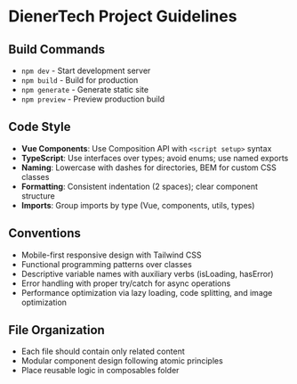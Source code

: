 # DienerTech Project Guidelines

## Build Commands
- `npm dev` - Start development server
- `npm build` - Build for production
- `npm generate` - Generate static site
- `npm preview` - Preview production build

## Code Style
- **Vue Components**: Use Composition API with `<script setup>` syntax
- **TypeScript**: Use interfaces over types; avoid enums; use named exports
- **Naming**: Lowercase with dashes for directories, BEM for custom CSS classes
- **Formatting**: Consistent indentation (2 spaces); clear component structure
- **Imports**: Group imports by type (Vue, components, utils, types)

## Conventions
- Mobile-first responsive design with Tailwind CSS
- Functional programming patterns over classes
- Descriptive variable names with auxiliary verbs (isLoading, hasError)
- Error handling with proper try/catch for async operations
- Performance optimization via lazy loading, code splitting, and image optimization

## File Organization
- Each file should contain only related content
- Modular component design following atomic principles
- Place reusable logic in composables folder